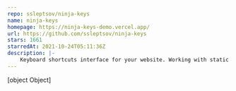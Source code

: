 ```yaml
---
repo: ssleptsov/ninja-keys
name: ninja-keys
homepage: https://ninja-keys-demo.vercel.app/
url: https://github.com/ssleptsov/ninja-keys
stars: 1661
starredAt: 2021-10-24T05:11:36Z
description: |-
    Keyboard shortcuts interface for your website. Working with static HTML, Vanilla JS, Vue, React, Svelte.
---
```


[object Object]
